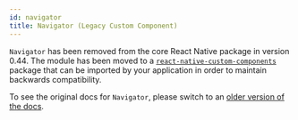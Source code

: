 ```yaml
---
id: navigator
title: Navigator (Legacy Custom Component)
---
```


`Navigator` has been removed from the core React Native package in version 0.44. The module has been moved to a [`react-native-custom-components`](https://github.com/facebookarchive/react-native-custom-components) package that can be imported by your application in order to maintain backwards compatibility.

To see the original docs for `Navigator`, please switch to an [older version of the docs](https://facebook.github.io/react-native/docs/0.43/navigator.html).
